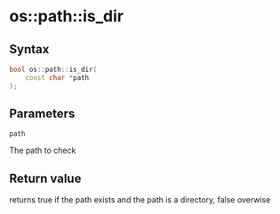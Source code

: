 <h1>os::path::is_dir</h1>
<h2>Syntax</h2>

```C++
bool os::path::is_dir(
    const char *path
);
```

<h2>Parameters</h2>

`path`

The path to check

<h2>Return value</h2>

returns true if the path exists and the path is a directory, false overwise
